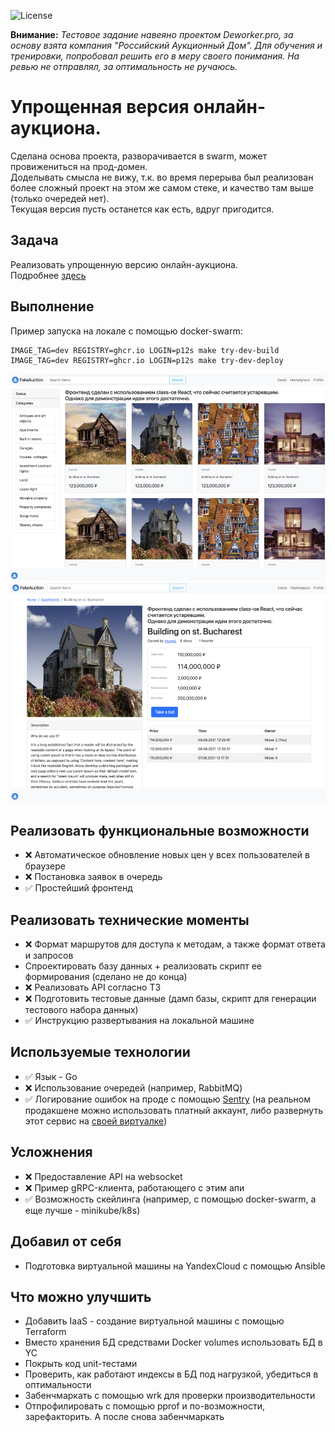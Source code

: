 ![License](https://img.shields.io/github/license/p12s/auction-house)

**Внимание:** *Тестовое задание навеяно проектом Deworker.pro, за основу взята компания "Российский Аукционный Дом". Для обучения и тренировки, попробовал решить его в меру своего понимания. На ревью не отправлял, за оптимальность не ручаюсь.*

# Упрощенная версия онлайн-аукциона.
Сделана основа проекта, разворачивается в swarm, может провижениться на прод-домен.   
Доделывать смысла не вижу, т.к. во время перерыва был реализован более сложный проект на этом же самом стеке, и качество там выше (только очередей нет).  
Текущая версия пусть останется как есть, вдруг пригодится.  
  
## Задача
Реализовать упрощенную версию онлайн-аукциона.     
Подробнее [здесь](task.md)

## Выполнение
Пример запуска на локале с помощью docker-swarm:
```
IMAGE_TAG=dev REGISTRY=ghcr.io LOGIN=p12s make try-dev-build
IMAGE_TAG=dev REGISTRY=ghcr.io LOGIN=p12s make try-dev-deploy
```
![home](https://github.com/p12s/auction-house/blob/master/home.png?raw=true)    
![detail](https://github.com/p12s/auction-house/blob/master/detail.png?raw=true)    
  
## Реализовать функциональные возможности
- ❌ Автоматическое обновление новых цен у всех пользователей в браузере
- ❌ Постановка заявок в очередь
- ✅ Простейший фронтенд

## Реализовать технические моменты
- ❌ Формат маршрутов для доступа к методам, а также формат ответа и запросов
- Спроектировать базу данных + реализовать скрипт ее формирования (сделано не до конца)
- ❌ Реализовать API согласно ТЗ
- ❌ Подготовить тестовые данные (дамп базы, скрипт для генерации тестового набора данных)
- ✅ Инструкцию развертывания на локальной машине

## Используемые технологии
- ✅ Язык - Go
- ❌ Использование очередей (например, RabbitMQ)
- ✅ Логирование ошибок на проде с помощью [Sentry](https://sentry.io) (на реальном продакшене можно использовать платный аккаунт, либо развернуть этот сервис на [своей виртуалке](https://develop.sentry.dev/self-hosted/))

## Усложнения
- ❌ Предоставление API на websocket
- ❌ Пример gRPC-клиента, работающего с этим апи
- ✅ Возможность скейлинга (например, с помощью docker-swarm, а еще лучше - minikube/k8s)

## Добавил от себя
- Подготовка виртуальной машины на YandexCloud с помощью Ansible

## Что можно улучшить
- Добавить IaaS - создание виртуальной машины с помощью Terraform
- Вместо хранения БД средствами Docker volumes использовать БД в YC
- Покрыть код unit-тестами
- Проверить, как работают индексы в БД под нагрузкой, убедиться в оптимальности
- Забенчмаркать с помощью wrk для проверки производительности
- Отпрофилировать с помощью pprof и по-возможности, зарефакторить. А после снова забенчмаркать  

